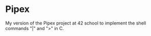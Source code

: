 # Pipex
My version of the Pipex project at 42 school to implement the shell commands "|" and ">" in C. 
